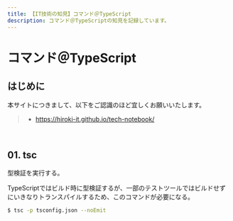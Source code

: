 ```yaml
---
title: 【IT技術の知見】コマンド＠TypeScript
description: コマンド＠TypeScriptの知見を記録しています。
---
```


# コマンド＠TypeScript

## はじめに

本サイトにつきまして、以下をご認識のほど宜しくお願いいたします。

> - https://hiroki-it.github.io/tech-notebook/

<br>

## 01. tsc

型検証を実行する。

TypeScriptではビルド時に型検証するが、一部のテストツールではビルドせずにいきなりトランスパイルするため、このコマンドが必要になる。

```bash
$ tsc -p tsconfig.json --noEmit
```

<br>
